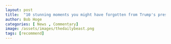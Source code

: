 ```yaml
---
layout: post
title:  "10 stunning moments you might have forgotten from Trump's presidency"
author: Bob Hoge
categories: [ News , Commentary]
image: /assets/images/thedailybeast.png
tags: [recommend]
---
```



<!--stackedit_data:
eyJoaXN0b3J5IjpbLTEyNzgxNDM1NDldfQ==
-->